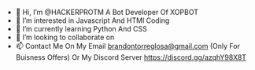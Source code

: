 - 👋 Hi, I’m @HACKERPROTM A Bot Developer Of XOPBOT
- 👀 I’m interested in Javascript And HTMl Coding
- 🌱 I’m currently learning Python And CSS
- 💞️ I’m looking to collaborate on 
- 📫 Contact Me On My Email brandontorreglosa@gmail.com (Only For Buisness Offers) Or My Discord Server https://discord.gg/azqhY98X8T

<!---
HACKERPROTM/HACKERPROTM is a ✨ special ✨ repository because its `README.md` (this file) appears on your GitHub profile.
You can click the Preview link to take a look at your changes.
--->
